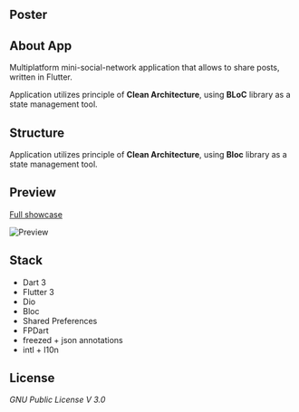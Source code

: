 **Poster**
-----------------

## **About App**
Multiplatform mini-social-network application
that allows to share posts, written in Flutter.

Application utilizes principle of **Clean Architecture**,
using **BLoC** library as a state management tool.

## **Structure**
Application utilizes principle of **Clean Architecture**,
using **Bloc** library as a state management tool.

## **Preview**

[Full showcase](https://rutube.ru/video/private/907f7b4c2542ec327a30c2e95db34543/?p=7Q8q2II3ldFqUUo_H3VGYQ)

![Preview](https://i.ibb.co/WK138PQ/2024-10-10-19-19-26.png)

## **Stack**

<ul>
    <li>Dart 3</li>
    <li>Flutter 3</li>
    <li>Dio</li>
    <li>Bloc</li>
    <li>Shared Preferences</li>
    <li>FPDart</li>
    <li>freezed + json annotations</li>
    <li>intl + l10n</li>
</ul>

## **License**
*GNU Public License V 3.0*
